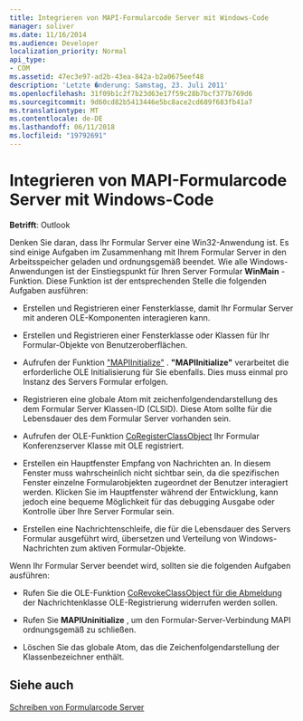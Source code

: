 ```yaml
---
title: Integrieren von MAPI-Formularcode Server mit Windows-Code
manager: soliver
ms.date: 11/16/2014
ms.audience: Developer
localization_priority: Normal
api_type:
- COM
ms.assetid: 47ec3e97-ad2b-43ea-842a-b2a0675eef48
description: 'Letzte �nderung: Samstag, 23. Juli 2011'
ms.openlocfilehash: 31f09b1c2f7b23d63e17f59c28b7bcf377b769d6
ms.sourcegitcommit: 9d60cd82b5413446e5bc8ace2cd689f683fb41a7
ms.translationtype: MT
ms.contentlocale: de-DE
ms.lasthandoff: 06/11/2018
ms.locfileid: "19792691"
---
```

# <a name="integrating-mapi-form-server-code-with-windows-code"></a>Integrieren von MAPI-Formularcode Server mit Windows-Code

  
  
**Betrifft**: Outlook 
  
Denken Sie daran, dass Ihr Formular Server eine Win32-Anwendung ist. Es sind einige Aufgaben im Zusammenhang mit Ihrem Formular Server in den Arbeitsspeicher geladen und ordnungsgemäß beendet. Wie alle Windows-Anwendungen ist der Einstiegspunkt für Ihren Server Formular **WinMain** -Funktion. Diese Funktion ist der entsprechenden Stelle die folgenden Aufgaben ausführen: 
  
- Erstellen und Registrieren einer Fensterklasse, damit Ihr Formular Server mit anderen OLE-Komponenten interagieren kann.
    
- Erstellen und Registrieren einer Fensterklasse oder Klassen für Ihr Formular-Objekte von Benutzeroberflächen.
    
- Aufrufen der Funktion ["MAPIInitialize"](mapiinitialize.md) . **"MAPIInitialize"** verarbeitet die erforderliche OLE Initialisierung für Sie ebenfalls. Dies muss einmal pro Instanz des Servers Formular erfolgen. 
    
- Registrieren eine globale Atom mit zeichenfolgendendarstellung des dem Formular Server Klassen-ID (CLSID). Diese Atom sollte für die Lebensdauer des dem Formular Server vorhanden sein.
    
- Aufrufen der OLE-Funktion [CoRegisterClassObject](http://msdn.microsoft.com/en-us/library/ms693407.aspx) Ihr Formular Konferenzserver Klasse mit OLE registriert. 
    
- Erstellen ein Hauptfenster Empfang von Nachrichten an. In diesem Fenster muss wahrscheinlich nicht sichtbar sein, da die spezifischen Fenster einzelne Formularobjekten zugeordnet der Benutzer interagiert werden. Klicken Sie im Hauptfenster während der Entwicklung, kann jedoch eine bequeme Möglichkeit für das debugging Ausgabe oder Kontrolle über Ihre Server Formular sein.
    
- Erstellen eine Nachrichtenschleife, die für die Lebensdauer des Servers Formular ausgeführt wird, übersetzen und Verteilung von Windows-Nachrichten zum aktiven Formular-Objekte.
    
Wenn Ihr Formular Server beendet wird, sollten sie die folgenden Aufgaben ausführen:
  
- Rufen Sie die OLE-Funktion [CoRevokeClassObject für die Abmeldung](http://msdn.microsoft.com/en-us/library/ms688650%28VS.85%29.aspx) der Nachrichtenklasse OLE-Registrierung widerrufen werden sollen. 
    
- Rufen Sie **MAPIUninitialize** , um den Formular-Server-Verbindung MAPI ordnungsgemäß zu schließen. 
    
- Löschen Sie das globale Atom, das die Zeichenfolgendarstellung der Klassenbezeichner enthält.
    
## <a name="see-also"></a>Siehe auch



[Schreiben von Formularcode Server](writing-form-server-code.md)

